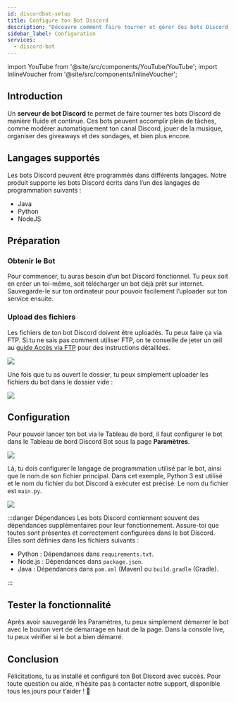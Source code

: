 ```yaml
---
id: discordbot-setup
title: Configure ton Bot Discord
description: "Découvre comment faire tourner et gérer des bots Discord pour la modération, la musique, les giveaways, et plus encore avec une location de serveurs fluide → En savoir plus maintenant"
sidebar_label: Configuration
services:
  - discord-bot
---
```


import YouTube from '@site/src/components/YouTube/YouTube';
import InlineVoucher from '@site/src/components/InlineVoucher';


## Introduction

Un **serveur de bot Discord** te permet de faire tourner tes bots Discord de manière fluide et continue. Ces bots peuvent accomplir plein de tâches, comme modérer automatiquement ton canal Discord, jouer de la musique, organiser des giveaways et des sondages, et bien plus encore.

<YouTube videoId="OoKA8UJ_N5A" imageSrc="https://screensaver01.zap-hosting.com/index.php/s/ffjmn3snRrkoeoK/preview" title="Comment configurer un serveur de bot Discord et uploader les fichiers du bot !" description="Tu préfères comprendre en voyant les choses en action ? On a ce qu’il te faut ! Plonge dans notre vidéo qui t’explique tout. Que tu sois pressé ou que tu préfères apprendre de façon super engageante !"/>

<InlineVoucher />



## Langages supportés

Les bots Discord peuvent être programmés dans différents langages. Notre produit supporte les bots Discord écrits dans l’un des langages de programmation suivants :

- Java
- Python
- NodeJS

  
  

## Préparation



### Obtenir le Bot

Pour commencer, tu auras besoin d’un bot Discord fonctionnel. Tu peux soit en créer un toi-même, soit télécharger un bot déjà prêt sur internet. Sauvegarde-le sur ton ordinateur pour pouvoir facilement l’uploader sur ton service ensuite.

### Upload des fichiers

Les fichiers de ton bot Discord doivent être uploadés. Tu peux faire ça via FTP. Si tu ne sais pas comment utiliser FTP, on te conseille de jeter un œil au [guide Accès via FTP](gameserver-ftpaccess.md) pour des instructions détaillées.

![](https://screensaver01.zap-hosting.com/index.php/s/x4WPiNS6xQcWQrp/preview)


Une fois que tu as ouvert le dossier, tu peux simplement uploader les fichiers du bot dans le dossier vide :

![](https://screensaver01.zap-hosting.com/index.php/s/t7DDaF684PZkXjn/preview)



## Configuration

Pour pouvoir lancer ton bot via le Tableau de bord, il faut configurer le bot dans le Tableau de bord Discord Bot sous la page **Paramètres**.

![](https://screensaver01.zap-hosting.com/index.php/s/HoPpfJKsTC6ozNy/preview)

Là, tu dois configurer le langage de programmation utilisé par le bot, ainsi que le nom de son fichier principal. Dans cet exemple, Python 3 est utilisé et le nom du fichier du bot Discord à exécuter est précisé. Le nom du fichier est `main.py`.

![](https://screensaver01.zap-hosting.com/index.php/s/ixfz2xKYCepS9Ek/preview)



:::danger Dépendances
Les bots Discord contiennent souvent des dépendances supplémentaires pour leur fonctionnement. Assure-toi que toutes sont présentes et correctement configurées dans le bot Discord. Elles sont définies dans les fichiers suivants :

- Python : Dépendances dans `requirements.txt`.
- Node.js : Dépendances dans `package.json`.
- Java : Dépendances dans `pom.xml` (Maven) ou `build.gradle` (Gradle).

:::



## Tester la fonctionnalité

Après avoir sauvegardé les Paramètres, tu peux simplement démarrer le bot avec le bouton vert de démarrage en haut de la page. Dans la console live, tu peux vérifier si le bot a bien démarré.



## Conclusion

Félicitations, tu as installé et configuré ton Bot Discord avec succès. Pour toute question ou aide, n’hésite pas à contacter notre support, disponible tous les jours pour t’aider ! 🙂






<InlineVoucher />